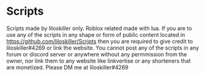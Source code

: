 # Scripts
Scripts made by liloskiller only. Roblox related made with lua.
If you are to use any of the scripts in any shape or form of public content located in https://github.com/liloskiller/Scripts then you are required to give credit to liloskiller#4269 or link the website.
You cannot post any of the scripts in any forum or discord server or anywhere without any permmission from the owner, nor link them to any website like linkvertise or any shorteners that are monetized. Please DM me at liloskiller#4269
